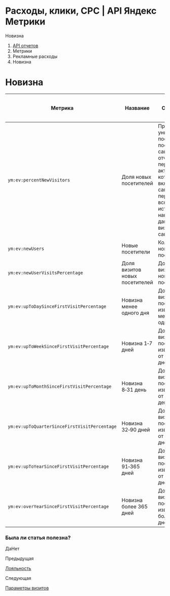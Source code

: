 # Расходы, клики, CPC | API Яндекс Метрики

Новизна

  1. [API отчетов](../../index.md)
  2. Метрики
  3. Рекламные расходы
  4. Новизна

# Новизна

**Метрика** |  **Название** |  **Описание** |  **Тип** |  **Возможность фильтрации** |  **Минимальная дата для создания отчета**  
---|---|---|---|---|---  
`ym:ev:percentNewVisitors` |  Доля новых посетителей |  Процент уникальных посетителей, посетивших сайт в отчетном периоде, активность которых включала их самый первый за всю историю накопления данных визит на сайт. |  `percents` |  есть |  2009-01-18  
`ym:ev:newUsers` |  Новые посетители |  Количество новых посетителей. |  `int` |  есть |  2009-01-18  
`ym:ev:newUserVisitsPercentage` |  Доля визитов новых посетителей |  Доля визитов новых посетителей. |  `percents` |  есть |  2009-01-18  
`ym:ev:upToDaySinceFirstVisitPercentage` |  Новизна менее одного дня |  Доля визитов посетителей, известных меньше одного дня. |  `percents` |  есть |  2009-01-01  
`ym:ev:upToWeekSinceFirstVisitPercentage` |  Новизна 1‑7 дней |  Доля визитов посетителей, известных от 1 до 7 дней. |  `percents` |  есть |  2009-01-01  
`ym:ev:upToMonthSinceFirstVisitPercentage` |  Новизна 8‑31 день |  Доля визитов посетителей, известных от 8 до 31 день. |  `percents` |  есть |  2009-01-01  
`ym:ev:upToQuarterSinceFirstVisitPercentage` |  Новизна 32‑90 дней |  Доля визитов посетителей, известных от 32 до 90 дней. |  `percents` |  есть |  2009-01-01  
`ym:ev:upToYearSinceFirstVisitPercentage` |  Новизна 91‑365 дней |  Доля визитов посетителей, известных от 91 до 365 дней. |  `percents` |  есть |  2009-01-01  
`ym:ev:overYearSinceFirstVisitPercentage` |  Новизна более 365 дней |  Доля визитов посетителей, известных более 365 дней. |  `percents` |  есть |  2009-01-01  
  
### Была ли статья полезна?

ДаНет

Предыдущая

[Лояльность](loyalty.md)

Следующая

[Параметры визитов](params.md)